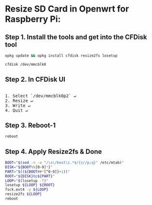 # Resize SD Card in Openwrt for Raspberry Pi:
## Step 1. Install the tools and get into the CFDisk tool
```bash
opkg update && opkg install cfdisk resize2fs losetup

cfdisk /dev/mmcblk0
```
## Step 2. In CFDisk UI
<pre>  
1. Select `/dev/mmcblk0p2` &#8629;
2. Resize &#8629;
3. Write &#8629;
4. Quit &#8629;
</pre>
## Step 3. Reboot-1
```bash
reboot
```
## Step 4. Apply Resize2fs & Done
```bash
BOOT="$(sed -n -e "/\s\/boot\s.*$/{s//p;q}" /etc/mtab)"
DISK="${BOOT%%[0-9]*}"
PART="$((${BOOT##*[^0-9]}+1))"
ROOT="${DISK}0p${PART}"
LOOP="$(losetup -f)"
losetup ${LOOP} ${ROOT}
fsck.ext4 -y ${LOOP}
resize2fs ${LOOP}
reboot
```
